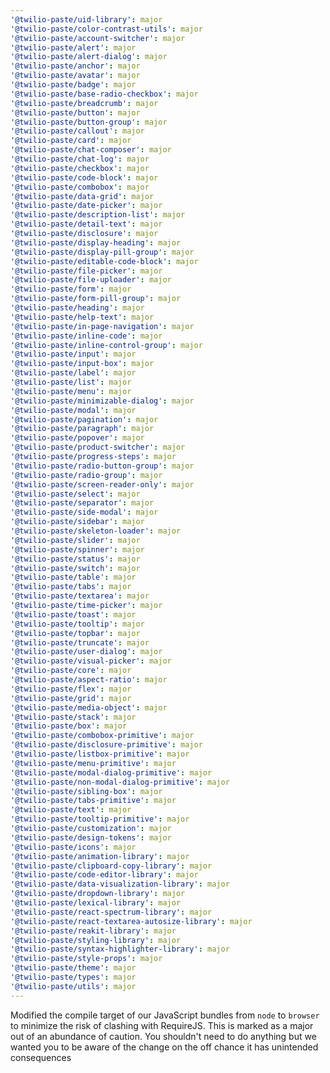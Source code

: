 ```yaml
---
'@twilio-paste/uid-library': major
'@twilio-paste/color-contrast-utils': major
'@twilio-paste/account-switcher': major
'@twilio-paste/alert': major
'@twilio-paste/alert-dialog': major
'@twilio-paste/anchor': major
'@twilio-paste/avatar': major
'@twilio-paste/badge': major
'@twilio-paste/base-radio-checkbox': major
'@twilio-paste/breadcrumb': major
'@twilio-paste/button': major
'@twilio-paste/button-group': major
'@twilio-paste/callout': major
'@twilio-paste/card': major
'@twilio-paste/chat-composer': major
'@twilio-paste/chat-log': major
'@twilio-paste/checkbox': major
'@twilio-paste/code-block': major
'@twilio-paste/combobox': major
'@twilio-paste/data-grid': major
'@twilio-paste/date-picker': major
'@twilio-paste/description-list': major
'@twilio-paste/detail-text': major
'@twilio-paste/disclosure': major
'@twilio-paste/display-heading': major
'@twilio-paste/display-pill-group': major
'@twilio-paste/editable-code-block': major
'@twilio-paste/file-picker': major
'@twilio-paste/file-uploader': major
'@twilio-paste/form': major
'@twilio-paste/form-pill-group': major
'@twilio-paste/heading': major
'@twilio-paste/help-text': major
'@twilio-paste/in-page-navigation': major
'@twilio-paste/inline-code': major
'@twilio-paste/inline-control-group': major
'@twilio-paste/input': major
'@twilio-paste/input-box': major
'@twilio-paste/label': major
'@twilio-paste/list': major
'@twilio-paste/menu': major
'@twilio-paste/minimizable-dialog': major
'@twilio-paste/modal': major
'@twilio-paste/pagination': major
'@twilio-paste/paragraph': major
'@twilio-paste/popover': major
'@twilio-paste/product-switcher': major
'@twilio-paste/progress-steps': major
'@twilio-paste/radio-button-group': major
'@twilio-paste/radio-group': major
'@twilio-paste/screen-reader-only': major
'@twilio-paste/select': major
'@twilio-paste/separator': major
'@twilio-paste/side-modal': major
'@twilio-paste/sidebar': major
'@twilio-paste/skeleton-loader': major
'@twilio-paste/slider': major
'@twilio-paste/spinner': major
'@twilio-paste/status': major
'@twilio-paste/switch': major
'@twilio-paste/table': major
'@twilio-paste/tabs': major
'@twilio-paste/textarea': major
'@twilio-paste/time-picker': major
'@twilio-paste/toast': major
'@twilio-paste/tooltip': major
'@twilio-paste/topbar': major
'@twilio-paste/truncate': major
'@twilio-paste/user-dialog': major
'@twilio-paste/visual-picker': major
'@twilio-paste/core': major
'@twilio-paste/aspect-ratio': major
'@twilio-paste/flex': major
'@twilio-paste/grid': major
'@twilio-paste/media-object': major
'@twilio-paste/stack': major
'@twilio-paste/box': major
'@twilio-paste/combobox-primitive': major
'@twilio-paste/disclosure-primitive': major
'@twilio-paste/listbox-primitive': major
'@twilio-paste/menu-primitive': major
'@twilio-paste/modal-dialog-primitive': major
'@twilio-paste/non-modal-dialog-primitive': major
'@twilio-paste/sibling-box': major
'@twilio-paste/tabs-primitive': major
'@twilio-paste/text': major
'@twilio-paste/tooltip-primitive': major
'@twilio-paste/customization': major
'@twilio-paste/design-tokens': major
'@twilio-paste/icons': major
'@twilio-paste/animation-library': major
'@twilio-paste/clipboard-copy-library': major
'@twilio-paste/code-editor-library': major
'@twilio-paste/data-visualization-library': major
'@twilio-paste/dropdown-library': major
'@twilio-paste/lexical-library': major
'@twilio-paste/react-spectrum-library': major
'@twilio-paste/react-textarea-autosize-library': major
'@twilio-paste/reakit-library': major
'@twilio-paste/styling-library': major
'@twilio-paste/syntax-highlighter-library': major
'@twilio-paste/style-props': major
'@twilio-paste/theme': major
'@twilio-paste/types': major
'@twilio-paste/utils': major
---
```


Modified the compile target of our JavaScript bundles from `node` to `browser` to minimize the risk of clashing with RequireJS. This is marked as a major out of an abundance of caution. You shouldn't need to do anything but we wanted you to be aware of the change on the off chance it has unintended consequences

